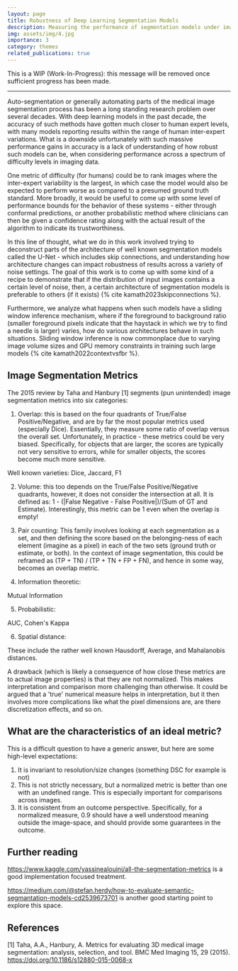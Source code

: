 ```yaml
---
layout: page
title: Robustness of Deep Learning Segmentation Models
description: Measuring the performance of segmentation models under image content variations.
img: assets/img/4.jpg
importance: 3
category: themes
related_publications: true
---
```


This is a WIP (Work-In-Progress): this message will be removed once sufficient progress has been made. 

-------------

Auto-segmentation or generally automating parts of the medical image segmentation process has been a long standing research problem over several decades. With deep learning models in the past decade, the accuracy of such methods have gotten much closer to human expert levels, with many models reporting results within the range of human inter-expert variations. What is a downside unfortunately with such massive performance gains in accuracy is a lack of understanding of how robust such models can be, when considering performance across a spectrum of difficulty levels in imaging data. 

One metric of difficulty (for humans) could be to rank images where the inter-expert variability is the largest, in which case the model would also be expected to perform worse as compared to a presumed ground truth standard. More broadly, it would be useful to come up with some level of performance bounds for the behavior of these systems - either through conformal predictions, or another probabilistic method where clinicians can then be given a confidence rating along with the actual result of the algorithm to indicate its trustworthiness. 

In this line of thought, what we do in this work involved trying to deconstruct parts of the architecture of well known segmentation models called the U-Net - which includes skip connections, and understanding how architecture changes can impact robustness of results across a variety of noise settings. The goal of this work is to come up with some kind of a recipe to demonstrate that if the distribution of input images contains a certain level of noise, then, a certain architecture of segmentation models is preferable to others (if it exists) {% cite kamath2023skipconnections %}. 

Furthermore, we analyze what happens when such models have a sliding window inference mechanism, where if the foreground to background ratio (smaller foreground pixels indicate that the haystack in which we try to find a needle is larger) varies, how do various architectures behave in such situations. Sliding window inference is now commonplace due to varying image volume sizes and GPU memory constraints in training such large models {% cite kamath2022contextvsfbr %}. 


## Image Segmentation Metrics

The 2015 review by Taha and Hanbury [1] segments (pun unintended) image segmentation metrics into six categories: 

1. Overlap: this is based on the four quadrants of True/False Positive/Negative, and are by far the most popular metrics used (especially Dice). Essentially, they measure some ratio of overlap versus the overall set. Unfortunately, in practice - these metrics could be very biased. Specifically, for objects that are larger, the scores are typically not very sensitive to errors, while for smaller objects, the scores become much more sensitive.

Well known varieties: Dice, Jaccard, F1

2. Volume: this too depends on the True/False Positive/Negative quadrants, however, it does not consider the intersection at all. It is defined as: 1 - (|False Negative - False Positive|)/(Sum of GT and Estimate). Interestingly, this metric can be 1 even when the overlap is empty! 

3. Pair counting: This family involves looking at each segmentation as a set, and then defining the score based on the belonging-ness of each element (imagine as a pixel) in each of the two sets (ground truth or estimate, or both). In the context of image segmentation, this could be reframed as (TP + TN) / (TP + TN + FP + FN), and hence in some way, becomes an overlap metric. 

4. Information theoretic:

Mutual Information

5. Probabilistic:

AUC, Cohen's Kappa

6. Spatial distance: 

These include the rather well known Hausdorff, Average, and Mahalanobis distances.

A drawback (which is likely a consequence of how close these metrics are to actual image properties) is that they are not normalized. This makes interpretation and comparison more challenging than otherwise. It could be argued that a 'true' numerical measure helps in interpretation, but it then involves more complications like what the pixel dimensions are, are there discretization effects, and so on. 

## What are the characteristics of an ideal metric?

This is a difficult question to have a generic answer, but here are some high-level expectations:

1. It is invariant to resolution/size changes (something DSC for example is not)
2. This is not strictly necessary, but a normalized metric is better than one with an undefined range. This is especially important for comparisons across images.
3. It is consistent from an outcome perspective. Specifically, for a normalized measure, 0.9 should have a well understood meaning outside the image-space, and should provide some guarantees in the outcome.

## Further reading

https://www.kaggle.com/yassinealouini/all-the-segmentation-metrics is a good implementation focused treatment.

https://medium.com/@stefan.herdy/how-to-evaluate-semantic-segmantation-models-cd2539673701  is another good starting point to explore this space. 


## References

[1] Taha, A.A., Hanbury, A. Metrics for evaluating 3D medical image segmentation: analysis, selection, and tool. BMC Med Imaging 15, 29 (2015). https://doi.org/10.1186/s12880-015-0068-x